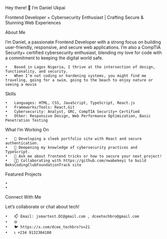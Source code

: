 Hey there! 👋 I’m Daniel Ukpai 

Frontend Developer + Cybersecurity Enthusiast | Crafting Secure & Stunning Web Experiences

About Me

I’m Daniel, a passionate Frontend Developer with a strong focus on building user-friendly, responsive, and secure web applications. I’m also a CompTIA Security+ certified cybersecurity enthusiast, blending my love for code with a commitment to keeping the digital world safe.

	•	Based in Lagos Nigeria, I thrive at the intersection of design, functionality, and security.
	•	When I’m not coding or hardening systems, you might find me traveling, going for a swim, going to the beach to enjoy nature or seeing a movie

Skills

	•	Languages: HTML, CSS, JavaScript, TypeScript, React.js
	•	Frameworks/Tools: React,Git
	•	Cybersecurity: Analyst, GRC, CompTIA Security+ Certified
	•	Other: Responsive Design, Web Performance Optimization, Basic Penetration Testing

What I’m Working On

	•	🔭 Developing a sleek portfolio site with React and secure authentication.
	•	🌱 Deepening my knowledge of cybersecurity practices and TypeScript.
	•	💬 Ask me about frontend tricks or how to secure your next project!
    •   👨‍💻 Collaborating with https://github.com/nwabekeyi to build BeksCodingClubFoundationTrack site
Featured Projects

	•	
	•	

Connect With Me

Let’s collaborate or chat about tech!

	•	📫 Email: jsmartest.DC@gmail.com , dceetechbro@gmail.com
	•	🌐 
	•	🐦 https://x.com/dcee_techbro?s=21
	•	📞 +234 9132304100

<!---
dceetechbro/dceetechbro is a ✨ special ✨ repository because its `README.md` (this file) appears on your GitHub profile.
You can click the Preview link to take a look at your changes.
--->
